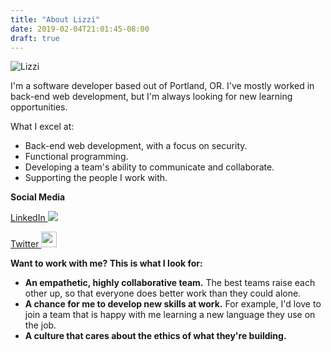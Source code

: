 ```yaml
---
title: "About Lizzi"
date: 2019-02-04T21:01:45-08:00
draft: true
---
```


![Lizzi](/me.jpeg)

I'm a software developer based out of Portland, OR. I've mostly worked in back-end web development, but I'm always looking for new learning opportunities.

What I excel at:

- Back-end web development, with a focus on security.
- Functional programming.
- Developing a team's ability to communicate and collaborate.
- Supporting the people I work with.

**Social Media**

[LinkedIn <img src="/linkedin.png">](https://www.linkedin.com/in/lizzi-lindboe/)

[Twitter <img src="/twitter.svg" height="25px">](https://twitter.com/cosmic_peril)

**Want to work with me? This is what I look for:**

- **An empathetic, highly collaborative team.** The best teams raise each other up, so that everyone does better work than they could alone.
- **A chance for me to develop new skills at work.** For example, I'd love to join a team that is happy with me learning a new language they use on the job.
- **A culture that cares about the ethics of what they're building.**
